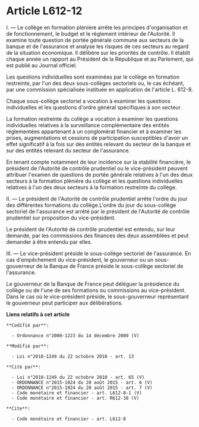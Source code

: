 # Article L612-12

I. ― Le collège en formation plénière arrête les principes d'organisation et de fonctionnement, le budget et le règlement
intérieur de l'Autorité. Il examine toute question de portée générale commune aux secteurs de la banque et de l'assurance et
analyse les risques de ces secteurs au regard de la situation économique. Il délibère sur les priorités de contrôle. Il
établit chaque année un rapport au Président de la République et au Parlement, qui est publié au Journal officiel.

Les questions individuelles sont examinées par le collège en formation restreinte, par l'un des deux sous-collèges sectoriels
ou, le cas échéant, par une commission spécialisée instituée en application de l'article L. 612-8.

Chaque sous-collège sectoriel a vocation à examiner les questions individuelles et les questions d'ordre général spécifiques
à son secteur.

La formation restreinte du collège a vocation à examiner les questions individuelles relatives à la surveillance
complémentaire des entités réglementées appartenant à un conglomérat financier et à examiner les prises, augmentations et
cessions de participation susceptibles d'avoir un effet significatif à la fois sur des entités relevant du secteur de la
banque et sur des entités relevant du secteur de l'assurance.

En tenant compte notamment de leur incidence sur la stabilité financière, le président de l'Autorité de contrôle prudentiel
ou le vice-président peuvent attribuer l'examen de questions de portée générale relatives à l'un des deux secteurs à la
formation plénière du collège et les questions individuelles relatives à l'un des deux secteurs à la formation restreinte du
collège.

II. ― Le président de l'Autorité de contrôle prudentiel arrête l'ordre du jour des différentes formations du collège.L'ordre
du jour du sous-collège sectoriel de l'assurance est arrêté par le président de l'Autorité de contrôle prudentiel sur
proposition du vice-président.

Le président de l'Autorité de contrôle prudentiel est entendu, sur leur demande, par les commissions des finances des deux
assemblées et peut demander à être entendu par elles. 

III. ― Le vice-président préside le sous-collège sectoriel de l'assurance. En cas d'empêchement du vice-président, le
gouverneur ou un sous-gouverneur de la Banque de France préside le sous-collège sectoriel de l'assurance.

Le gouverneur de la Banque de France peut déléguer la présidence du collège ou de l'une de ses formations ou commissions au
vice-président. Dans le cas où le vice-président préside, le sous-gouverneur représentant le gouverneur peut participer aux
délibérations.

**Liens relatifs à cet article**

	**Codifié par**:

	  - Ordonnance n°2000-1223 du 14 décembre 2000 (V)

	**Modifié par**:

	  - Loi n°2010-1249 du 22 octobre 2010 - art. 13

	**Cité par**:

	  - Loi n°2010-1249 du 22 octobre 2010 - art. 65 (V)
	  - ORDONNANCE n°2015-1024 du 20 août 2015 - art. 6 (V)
	  - ORDONNANCE n°2015-1024 du 20 août 2015 - art. 7 (V)
	  - Code monétaire et financier - art. L612-8-1 (V)
	  - Code monétaire et financier - art. R612-38 (V)

	**Cite**:

	  - Code monétaire et financier - art. L612-8
